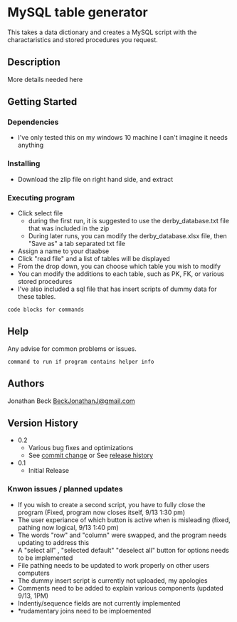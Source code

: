 # MySQL table generator

This takes a data dictionary and creates a MySQL script with the charactaristics and stored procedures you request.

## Description

More details needed here

## Getting Started

### Dependencies

* I've only tested this on my windows 10 machine I can't imagine it needs anything

### Installing

* Download the zlip file on right hand side, and extract

### Executing program

* Click select file
   * during the first run, it is suggested to use the derby_database.txt file that was included in the zip
    * During later runs, you can modify the derby_database.xlsx file, then "Save as" a tab separated txt file
* Assign a name to your dtaabse
* Click "read file" and a list of tables will be displayed
* From the drop down, you can choose which table you wish to modify
* You can modify the additions to each table, such as PK, FK, or various stored procedures
* I've also included a sql file that has insert scripts of dummy data for these tables.
```
code blocks for commands
```

## Help

Any advise for common problems or issues.
```
command to run if program contains helper info
```

## Authors

Jonathan Beck
BeckJonathanJ@gmail.com

## Version History

* 0.2
    * Various bug fixes and optimizations
    * See [commit change]() or See [release history]()
* 0.1
    * Initial Release
### Knwon issues / planned updates
* If you wish to create a second script, you have to fully close the program (Fixed, program now closes itself, 9/13 1:30 pm)
* The user experiance of which button is active when is misleading (fixed, pathing now logical, 9/13 1:40 pm)
* The words "row" and "column" were swapped, and the program needs updating to address this
* A "select all" , "selected default" "deselect all" button for options needs to be implemented
* File pathing needs to be updated to work properly on other users computers
* The dummy insert script is currently not uploaded, my apologies
* Comments need to be added to explain various components (updated 9/13, 1PM) 
* Indentiy/sequence fields are not currently implemented
* *rudamentary joins need to be imploemented
